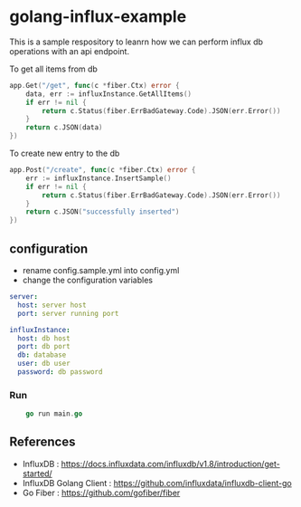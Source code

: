 # golang-influx-example
This is a sample respository to leanrn how we can perform influx db operations with an api endpoint.

To get all items from db
```go
app.Get("/get", func(c *fiber.Ctx) error {
    data, err := influxInstance.GetAllItems()
    if err != nil {
        return c.Status(fiber.ErrBadGateway.Code).JSON(err.Error())
    }
    return c.JSON(data)
})
```

To create new entry to the db

```go
app.Post("/create", func(c *fiber.Ctx) error {
    err := influxInstance.InsertSample()
    if err != nil {
        return c.Status(fiber.ErrBadGateway.Code).JSON(err.Error())
    }
    return c.JSON("successfully inserted")
})
```

## configuration
- rename config.sample.yml into config.yml
- change the configuration variables

```yml
server:
  host: server host
  port: server running port

influxInstance:
  host: db host
  port: db port
  db: database
  user: db user
  password: db password
```
### Run
```go
    go run main.go
```


## References
- InfluxDB : https://docs.influxdata.com/influxdb/v1.8/introduction/get-started/
- InfluxDB Golang Client : https://github.com/influxdata/influxdb-client-go
- Go Fiber : https://github.com/gofiber/fiber